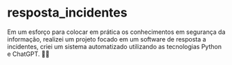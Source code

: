 # resposta_incidentes
Em um esforço para colocar em prática os conhecimentos em segurança da informação, realizei um projeto focado em um software de resposta a incidentes, criei um sistema automatizado utilizando as tecnologias Python e ChatGPT. 🐍💬 

